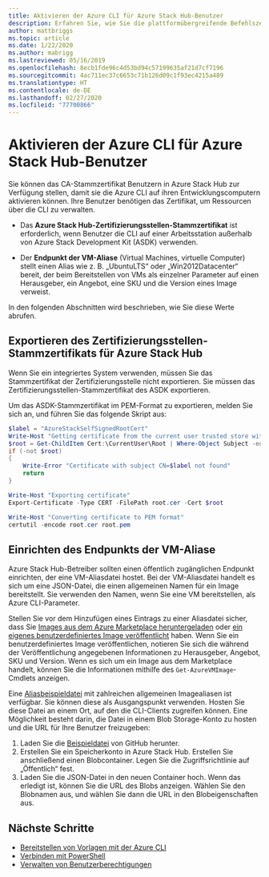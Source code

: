 ```yaml
---
title: Aktivieren der Azure CLI für Azure Stack Hub-Benutzer
description: Erfahren Sie, wie Sie die plattformübergreifende Befehlszeilenschnittstelle (Command-Line Interface, CLI) aktivieren, um Ressourcen in Azure Stack Hub zu verwalten und bereitzustellen.
author: mattbriggs
ms.topic: article
ms.date: 1/22/2020
ms.author: mabrigg
ms.lastreviewed: 05/16/2019
ms.openlocfilehash: 8ecb1fde96c4d53bd94c57199635af21d7cf7196
ms.sourcegitcommit: 4ac711ec37c6653c71b126d09c1f93ec4215a489
ms.translationtype: HT
ms.contentlocale: de-DE
ms.lasthandoff: 02/27/2020
ms.locfileid: "77700866"
---
```

# <a name="enable-azure-cli-for-azure-stack-hub-users"></a>Aktivieren der Azure CLI für Azure Stack Hub-Benutzer

Sie können das CA-Stammzertifikat Benutzern in Azure Stack Hub zur Verfügung stellen, damit sie die Azure CLI auf ihren Entwicklungscomputern aktivieren können. Ihre Benutzer benötigen das Zertifikat, um Ressourcen über die CLI zu verwalten.

 - Das **Azure Stack Hub-Zertifizierungsstellen-Stammzertifikat** ist erforderlich, wenn Benutzer die CLI auf einer Arbeitsstation außerhalb von Azure Stack Development Kit (ASDK) verwenden.  

 - Der **Endpunkt der VM-Aliase** (Virtual Machines, virtuelle Computer) stellt einen Alias wie z. B. „UbuntuLTS“ oder „Win2012Datacenter“ bereit, der beim Bereitstellen von VMs als einzelner Parameter auf einen Herausgeber, ein Angebot, eine SKU und die Version eines Image verweist.  

In den folgenden Abschnitten wird beschrieben, wie Sie diese Werte abrufen.

## <a name="export-the-azure-stack-hub-ca-root-certificate"></a>Exportieren des Zertifizierungsstellen-Stammzertifikats für Azure Stack Hub

Wenn Sie ein integriertes System verwenden, müssen Sie das Stammzertifikat der Zertifizierungsstelle nicht exportieren. Sie müssen das Zertifizierungsstellen-Stammzertifikat des ASDK exportieren.

Um das ASDK-Stammzertifikat im PEM-Format zu exportieren, melden Sie sich an, und führen Sie das folgende Skript aus:

```powershell
$label = "AzureStackSelfSignedRootCert"
Write-Host "Getting certificate from the current user trusted store with subject CN=$label"
$root = Get-ChildItem Cert:\CurrentUser\Root | Where-Object Subject -eq "CN=$label" | select -First 1
if (-not $root)
{
    Write-Error "Certificate with subject CN=$label not found"
    return
}

Write-Host "Exporting certificate"
Export-Certificate -Type CERT -FilePath root.cer -Cert $root

Write-Host "Converting certificate to PEM format"
certutil -encode root.cer root.pem
```

## <a name="set-up-the-vm-aliases-endpoint"></a>Einrichten des Endpunkts der VM-Aliase

Azure Stack Hub-Betreiber sollten einen öffentlich zugänglichen Endpunkt einrichten, der eine VM-Aliasdatei hostet. Bei der VM-Aliasdatei handelt es sich um eine JSON-Datei, die einen allgemeinen Namen für ein Image bereitstellt. Sie verwenden den Namen, wenn Sie eine VM bereitstellen, als Azure CLI-Parameter.  

Stellen Sie vor dem Hinzufügen eines Eintrags zu einer Aliasdatei sicher, dass Sie [Images aus dem Azure Marketplace heruntergeladen](azure-stack-download-azure-marketplace-item.md) oder [ein eigenes benutzerdefiniertes Image veröffentlicht](azure-stack-add-vm-image.md) haben. Wenn Sie ein benutzerdefiniertes Image veröffentlichen, notieren Sie sich die während der Veröffentlichung angegebenen Informationen zu Herausgeber, Angebot, SKU und Version. Wenn es sich um ein Image aus dem Marketplace handelt, können Sie die Informationen mithilfe des `Get-AzureVMImage`-Cmdlets anzeigen.  

Eine [Aliasbeispieldatei](https://raw.githubusercontent.com/Azure/azure-rest-api-specs/master/arm-compute/quickstart-templates/aliases.json) mit zahlreichen allgemeinen Imagealiasen ist verfügbar. Sie können diese als Ausgangspunkt verwenden. Hosten Sie diese Datei an einem Ort, auf den die CLI-Clients zugreifen können. Eine Möglichkeit besteht darin, die Datei in einem Blob Storage-Konto zu hosten und die URL für Ihre Benutzer freizugeben:

1. Laden Sie die [Beispieldatei](https://raw.githubusercontent.com/Azure/azure-rest-api-specs/master/arm-compute/quickstart-templates/aliases.json) von GitHub herunter.
2. Erstellen Sie ein Speicherkonto in Azure Stack Hub. Erstellen Sie anschließend einen Blobcontainer. Legen Sie die Zugriffsrichtlinie auf „Öffentlich“ fest.  
3. Laden Sie die JSON-Datei in den neuen Container hoch. Wenn das erledigt ist, können Sie die URL des Blobs anzeigen. Wählen Sie den Blobnamen aus, und wählen Sie dann die URL in den Blobeigenschaften aus.

## <a name="next-steps"></a>Nächste Schritte

- [Bereitstellen von Vorlagen mit der Azure CLI](../user/azure-stack-deploy-template-command-line.md )
- [Verbinden mit PowerShell](azure-stack-powershell-install.md)
- [Verwalten von Benutzerberechtigungen](azure-stack-manage-permissions.md)
